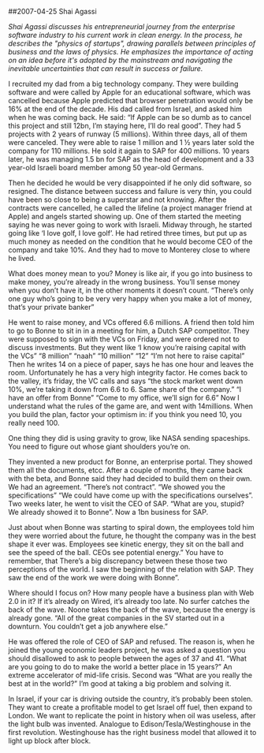 ##2007-04-25 Shai Agassi

*Shai Agassi discusses his entrepreneurial journey from the enterprise software industry to his current work in clean energy. In the process, he describes the "physics of startups", drawing parallels between principles of business and the laws of physics. He emphasizes the importance of acting on an idea before it's adopted by the mainstream and navigating the inevitable uncertainties that can result in success or failure.*

I recruited my dad from a big technology company. They were building software and were called by Apple for an educational software, which was cancelled because Apple predicted that browser penetration would only be 16% at the end of the decade. His dad called from Israel, and asked him when he was coming back. He said: “If Apple can be so dumb as to cancel this project and still 12bn, I’m staying here, I’ll do real good”. They had 5 projects with 2 years of runway (5 millions). Within three days, all of them were canceled. They were able to raise 1 million and 1 ½ years later sold the company for 110 millions. He sold it again to SAP for 400 millions. 10 years later, he was managing 1.5 bn for SAP as the head of development and a 33 year-old Israeli board member among 50 year-old Germans.

Then he decided he would be very disappointed if he only did software, so resigned. The distance between success and failure is very thin, you could have been so close to being a superstar and not knowing. After the contracts were cancelled, he called the lifeline (a project manager friend at Apple) and angels started showing up. One of them started the meeting saying he was never going to work with Israeli. Midway through, he started going like ‘I love golf, I love golf’. He had retired three times, but put up as much money as needed on the condition that he would become CEO of the company and take 10%. And they had to move to Monterey close to where he lived.

What does money mean to you? Money is like air, if you go into business to make money, you’re already in the wrong business. You’ll sense money when you don’t have it, in the other moments it doesn’t count. “There’s only one guy who’s going to be very very happy when you make a lot of money, that’s your private banker”

He went to raise money, and VCs offered 6.6 millions. A friend then told him to go to Bonne to sit in in a meeting for him, a Dutch SAP competitor. They were supposed to sign with the VCs on Friday, and were ordered not to discuss investments. But they went like ‘I know you’re raising capital with the VCs” “8 million” “naah” “10 million” “12” “I’m not here to raise capital” Then he writes 14 on a piece of paper, says he has one hour and leaves the room. Unfortunately he has a very high integrity factor. He comes back to the valley, it’s friday, the VC calls and says “the stock market went down 10%, we’re taking it down from 6.6 to 6. Same share of the company.” “I have an offer from Bonne” “Come to my office, we’ll sign for 6.6” Now I understand what the rules of the game are, and went with 14millions. When you build the plan, factor your optimism in: if you think you need 10, you really need 100.

One thing they did is using gravity to grow, like NASA sending spaceships. You need to figure out whose giant shoulders you’re on.

They invented a new product for Bonne, an enterprise portal. They showed them all the documents, etcc. After a couple of months, they came back with the beta, and Bonne said they had decided to build them on their own. We had an agreement. “There’s not contract”. “We showed you the specifications” “We could have come up with the specifications ourselves”. Two weeks later, he went to visit the CEO of SAP. “What are you, stupid? We already showed it to Bonne”. Now a 1bn business for SAP.

Just about when Bonne was starting to spiral down, the employees told him they were worried about the future, he thought the company was in the best shape it ever was. Employees see kinetic energy, they sit on the ball and see the speed of the ball. CEOs see potential energy.” You have to remember, that There’s a big discrepancy between these those two perceptions of the world. I saw the beginning of the relation with SAP. They saw the end of the work we were doing with Bonne”.

Where should I focus on? How many people have a business plan with Web 2.0 in it? If it’s already on Wired, it’s already too late. No surfer catches the back of the wave. Noone takes the back of the wave, because the energy is already gone. “All of the great companies in the SV started out in a downturn. You couldn’t get a job anywhere else.” 

He was offered the role of CEO of SAP and refused. The reason is, when he joined the young economic leaders project, he was asked a question you should disallowed to ask to people between the ages of 37 and 41. “What are you going to do to make the world a better place in 15 years?” An extreme accelerator of mid-life crisis. Second was “What are you really the best at in the world?” I’m good at taking a big problem and solving it.

In Israel, if your car is driving outside the country, it’s probably been stolen. They want to create a profitable model to get Israel off fuel, then expand to London. We want to replicate the point in history when oil was useless, after the light bulb was invented. Analogue to Edison/Tesla/Westinghouse in the first revolution. Westinghouse has the right business model that allowed it to light up block after block.